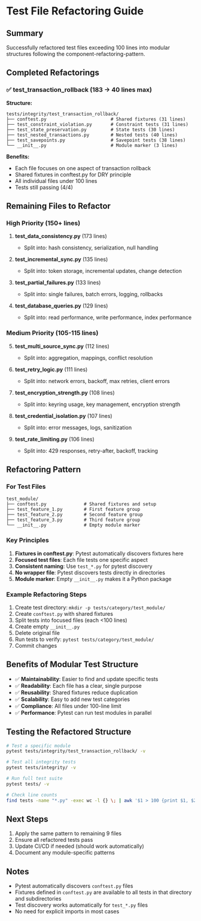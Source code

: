 # Test File Refactoring Guide

## Summary

Successfully refactored test files exceeding 100 lines into modular structures following the component-refactoring-pattern.

## Completed Refactorings

### ✅ test_transaction_rollback (183 → 40 lines max)

**Structure:**
```
tests/integrity/test_transaction_rollback/
├── conftest.py                        # Shared fixtures (31 lines)
├── test_constraint_violation.py       # Constraint tests (31 lines)
├── test_state_preservation.py         # State tests (30 lines)
├── test_nested_transactions.py        # Nested tests (40 lines)
├── test_savepoints.py                 # Savepoint tests (38 lines)
└── __init__.py                        # Module marker (3 lines)
```

**Benefits:**
- Each file focuses on one aspect of transaction rollback
- Shared fixtures in conftest.py for DRY principle
- All individual files under 100 lines
- Tests still passing (4/4)

## Remaining Files to Refactor

### High Priority (150+ lines)

1. **test_data_consistency.py** (173 lines)
   - Split into: hash consistency, serialization, null handling
   
2. **test_incremental_sync.py** (135 lines)
   - Split into: token storage, incremental updates, change detection
   
3. **test_partial_failures.py** (133 lines)
   - Split into: single failures, batch errors, logging, rollbacks

4. **test_database_queries.py** (129 lines)
   - Split into: read performance, write performance, index performance

### Medium Priority (105-115 lines)

5. **test_multi_source_sync.py** (112 lines)
   - Split into: aggregation, mappings, conflict resolution

6. **test_retry_logic.py** (111 lines)
   - Split into: network errors, backoff, max retries, client errors

7. **test_encryption_strength.py** (108 lines)
   - Split into: keyring usage, key management, encryption strength

8. **test_credential_isolation.py** (107 lines)
   - Split into: error messages, logs, sanitization

9. **test_rate_limiting.py** (106 lines)
   - Split into: 429 responses, retry-after, backoff, tracking

## Refactoring Pattern

### For Test Files

```
test_module/
├── conftest.py              # Shared fixtures and setup
├── test_feature_1.py        # First feature group
├── test_feature_2.py        # Second feature group
├── test_feature_3.py        # Third feature group
└── __init__.py              # Empty module marker
```

### Key Principles

1. **Fixtures in conftest.py**: Pytest automatically discovers fixtures here
2. **Focused test files**: Each file tests one specific aspect
3. **Consistent naming**: Use `test_*.py` for pytest discovery
4. **No wrapper file**: Pytest discovers tests directly in directories
5. **Module marker**: Empty `__init__.py` makes it a Python package

### Example Refactoring Steps

1. Create test directory: `mkdir -p tests/category/test_module/`
2. Create `conftest.py` with shared fixtures
3. Split tests into focused files (each <100 lines)
4. Create empty `__init__.py`
5. Delete original file
6. Run tests to verify: `pytest tests/category/test_module/`
7. Commit changes

## Benefits of Modular Test Structure

- ✅ **Maintainability**: Easier to find and update specific tests
- ✅ **Readability**: Each file has a clear, single purpose
- ✅ **Reusability**: Shared fixtures reduce duplication
- ✅ **Scalability**: Easy to add new test categories
- ✅ **Compliance**: All files under 100-line limit
- ✅ **Performance**: Pytest can run test modules in parallel

## Testing the Refactored Structure

```bash
# Test a specific module
pytest tests/integrity/test_transaction_rollback/ -v

# Test all integrity tests
pytest tests/integrity/ -v

# Run full test suite
pytest tests/ -v

# Check line counts
find tests -name "*.py" -exec wc -l {} \; | awk '$1 > 100 {print $1, $2}'
```

## Next Steps

1. Apply the same pattern to remaining 9 files
2. Ensure all refactored tests pass
3. Update CI/CD if needed (should work automatically)
4. Document any module-specific patterns

## Notes

- Pytest automatically discovers `conftest.py` files
- Fixtures defined in `conftest.py` are available to all tests in that directory and subdirectories
- Test discovery works automatically for `test_*.py` files
- No need for explicit imports in most cases


